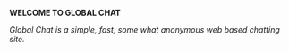 **WELCOME TO GLOBAL CHAT**

_Global Chat is a simple, fast, some what anonymous web based chatting site._



